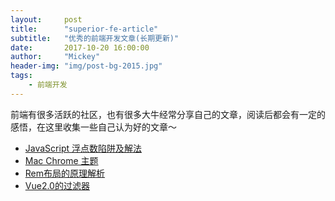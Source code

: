 ```yaml
---
layout:     post
title:      "superior-fe-article"
subtitle:   "优秀的前端开发文章(长期更新)"
date:       2017-10-20 16:00:00
author:     "Mickey"
header-img: "img/post-bg-2015.jpg"
tags:
    - 前端开发
---
```


前端有很多活跃的社区，也有很多大牛经常分享自己的文章，阅读后都会有一定的感悟，在这里收集一些自己认为好的文章～

* [JavaScript 浮点数陷阱及解法](https://github.com/camsong/blog/issues/9)
* [Mac Chrome 主题](https://www.zhihu.com/question/20318191)
* [Rem布局的原理解析](https://zhuanlan.zhihu.com/p/30413803?group_id=906220704115974144)
* [Vue2.0的过滤器](https://www.w3cplus.com/vue/how-to-create-filters-in-vuejs.html)

